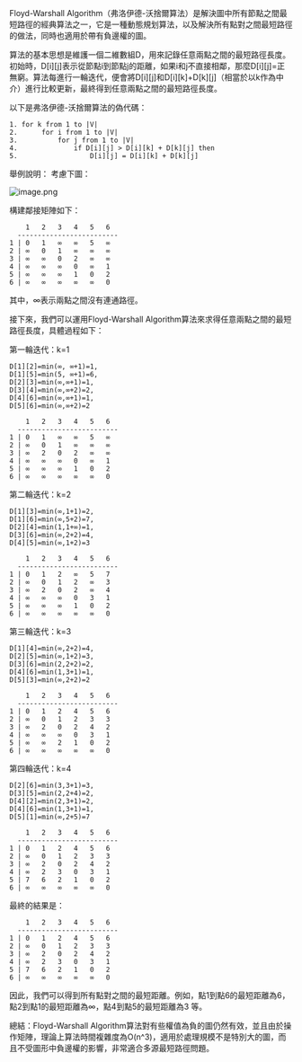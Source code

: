 

Floyd-Warshall Algorithm（弗洛伊德-沃捨爾算法）是解決圖中所有節點之間最短路徑的經典算法之一，它是一種動態規划算法，以及解決所有點對之間最短路徑的做法，同時也適用於帶有負邊權的圖。

算法的基本思想是維護一個二維數組D，用來記錄任意兩點之間的最短路徑長度。初始時，D[i][j]表示從節點i到節點j的距離，如果i和j不直接相鄰，那麼D[i][j]=正無窮。算法每進行一輪迭代，便會將D[i][j]和D[i][k]+D[k][j]（相當於以k作為中介）進行比較更新，最終得到任意兩點之間的最短路徑長度。

以下是弗洛伊德-沃捨爾算法的偽代碼：

```
1. for k from 1 to |V|
2.      for i from 1 to |V|
3.          for j from 1 to |V|
4.              if D[i][j] > D[i][k] + D[k][j] then
5.                  D[i][j] = D[i][k] + D[k][j]
```

舉例說明：
  考慮下圖：

![image.png](attachment:image.png)

構建鄰接矩陣如下：

```
    1   2   3   4   5   6
  -------------------------
1 | 0   1   ∞   ∞   5   ∞
2 | ∞   0   1   ∞   ∞   ∞
3 | ∞   ∞   0   2   ∞   ∞
4 | ∞   ∞   ∞   0   ∞   1
5 | ∞   ∞   ∞   1   0   2
6 | ∞   ∞   ∞   ∞   ∞   0
```
其中，∞表示兩點之間沒有連通路徑。

接下來，我們可以運用Floyd-Warshall Algorithm算法來求得任意兩點之間的最短路徑長度，具體過程如下：

第一輪迭代：k=1
```
D[1][2]=min(∞, ∞+1)=1, 
D[1][5]=min(5, ∞+1)=6,
D[2][3]=min(∞,∞+1)=1,
D[3][4]=min(∞,∞+2)=2,
D[4][6]=min(∞,∞+1)=1,
D[5][6]=min(∞,∞+2)=2
```

```
    1   2   3   4   5   6
  -------------------------
1 | 0   1   ∞   ∞   5   ∞
2 | ∞   0   1   ∞   ∞   ∞
3 | ∞   2   0   2   ∞   ∞
4 | ∞   ∞   ∞   0   ∞   1
5 | ∞   ∞   ∞   1   0   2
6 | ∞   ∞   ∞   ∞   ∞   0
```

第二輪迭代：k=2
```
D[1][3]=min(∞,1+1)=2,
D[1][6]=min(∞,5+2)=7,
D[2][4]=min(1,1+∞)=1,
D[3][6]=min(∞,2+2)=4,
D[4][5]=min(∞,1+2)=3
```
```
    1   2   3   4   5   6
  -------------------------
1 | 0   1   2   ∞   5   7
2 | ∞   0   1   2   ∞   3
3 | ∞   2   0   2   ∞   4
4 | ∞   ∞   ∞   0   3   1
5 | ∞   ∞   ∞   1   0   2
6 | ∞   ∞   ∞   ∞   ∞   0
```

第三輪迭代：k=3
```
D[1][4]=min(∞,2+2)=4,
D[2][5]=min(∞,1+2)=3,
D[3][6]=min(2,2+2)=2,
D[4][6]=min(1,3+1)=1,
D[5][3]=min(∞,2+2)=2
```
```
    1   2   3   4   5   6
  -------------------------
1 | 0   1   2   4   5   6
2 | ∞   0   1   2   3   3
3 | ∞   2   0   2   4   2
4 | ∞   ∞   ∞   0   3   1
5 | ∞   ∞   2   1   0   2
6 | ∞   ∞   ∞   ∞   ∞   0
```

第四輪迭代：k=4
```
D[2][6]=min(3,3+1)=3,
D[3][5]=min(2,2+4)=2,
D[4][2]=min(2,3+1)=2,
D[4][6]=min(1,3+1)=1,
D[5][1]=min(∞,2+5)=7
```
```
    1   2   3   4   5   6
  -------------------------
1 | 0   1   2   4   5   6
2 | ∞   0   1   2   3   3
3 | ∞   2   0   2   4   2
4 | ∞   2   3   0   3   1
5 | 7   6   2   1   0   2
6 | ∞   ∞   ∞   ∞   ∞   0
```

最終的結果是：

```
    1   2   3   4   5   6
  -------------------------
1 | 0   1   2   4   5   6
2 | ∞   0   1   2   3   3
3 | ∞   2   0   2   4   2
4 | ∞   2   3   0   3   1
5 | 7   6   2   1   0   2
6 | ∞   ∞   ∞   ∞   ∞   0
```

因此，我們可以得到所有點對之間的最短距離。例如，點1到點6的最短距離為6，點2到點1的最短距離為∞，點4到點5的最短距離為3 等。

總結：Floyd-Warshall Algorithm算法對有些權值為負的圖仍然有效，並且由於操作矩陣，理論上算法時間複雜度為O(n^3)，適用於處理規模不是特別大的圖，而且不受圖形中負邊權的影響，非常適合多源最短路徑問題。